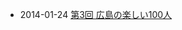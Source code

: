 * 2014-01-24 [第3回 広島の楽しい100人](http://www.facebook.com/events/744646872281891/permalink/744646878948557/)
